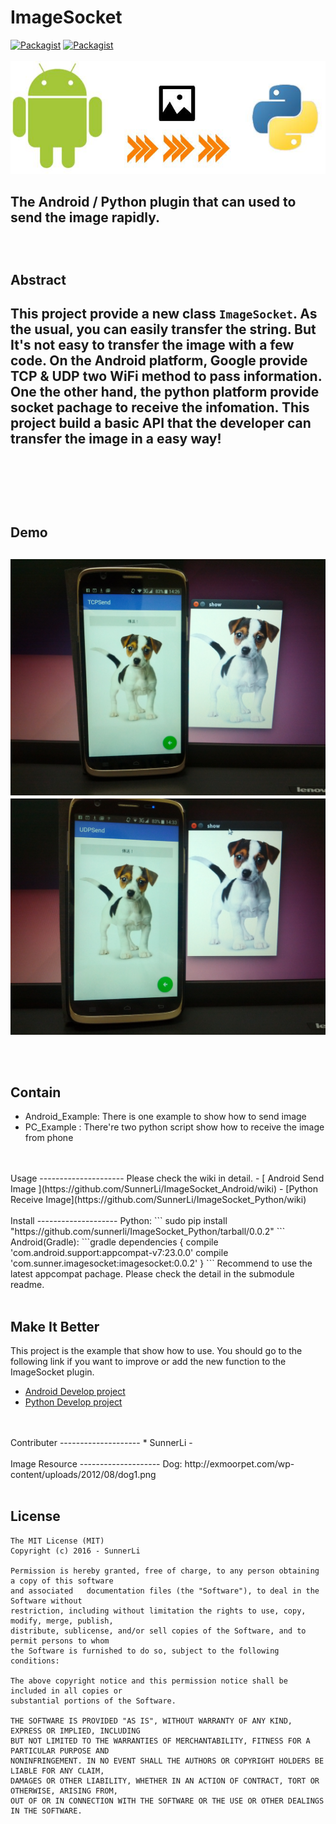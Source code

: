 # ImageSocket
[![Packagist](https://img.shields.io/packagist/l/doctrine/orm.svg?maxAge=2592000)]()
[![Packagist](https://img.shields.io/badge/Stable-0.0.2-brightgreen.svg)]()</br>   
![Packagist](https://github.com/SunnerLi/ImageSocket/blob/master/Image/logo.jpeg)</br>   

The Android / Python plugin that can used to send the image rapidly.
</br>   
</br>    
Abstract
---------------------
This project provide a new class `ImageSocket`. As the usual, you can easily transfer the string.
But It's not easy to transfer the image with a few code. On the Android platform, Google provide 
TCP & UDP two WiFi method to pass information. One the other hand, the python platform provide 
socket pachage to receive the infomation. This project build a basic API that the developer can 
transfer the image in a easy way!</br>   
</br>   
</br>    
Demo
---------------------
[![Packagist](https://github.com/SunnerLi/ImageSocket/blob/master/Image/TCP.jpg)]()
[![Packagist](https://github.com/SunnerLi/ImageSocket/blob/master/Image/UDP.jpg)]()
</br>   
</br>    
Contain
---------------------
* Android_Example: There is one example to show how to send image
* PC_Example     : There're two python script show how to receive the image from phone    

</br>   
</br>
Usage
---------------------  
Please check the wiki in detail.
- [ Android Send Image ](https://github.com/SunnerLi/ImageSocket_Android/wiki)
- [Python Receive Image](https://github.com/SunnerLi/ImageSocket_Python/wiki)    

</br>   
</br>    
Install 
--------------------    
Python:
```
sudo pip install "https://github.com/sunnerli/ImageSocket_Python/tarball/0.0.2"
```   
Android(Gradle):
```gradle
dependencies {
    compile 'com.android.support:appcompat-v7:23.0.0'
    compile 'com.sunner.imagesocket:imagesocket:0.0.2'
}
```
Recommend to use the latest appcompat pachage. Please check the detail in the submodule readme.    
</br>   
</br>    
  
Make It Better 
--------------------
This project is the example that show how to use. You should go to the following link if you want to improve or add the new function to the ImageSocket plugin.
- [ Android Develop project ](https://github.com/SunnerLi/ImageSocket_Android)
- [ Python Develop project  ](https://github.com/SunnerLi/ImageSocket_Python)    

</br>   
</br>    
Contributer 
--------------------
* SunnerLi - <a6214123@gmail.com>
</br>    
</br>    
Image Resource 
--------------------
Dog: http://exmoorpet.com/wp-content/uploads/2012/08/dog1.png
</br>    
</br>    

License
---------------------
    The MIT License (MIT)
    Copyright (c) 2016 - SunnerLi

    Permission is hereby granted, free of charge, to any person obtaining a copy of this software 
    and associated   documentation files (the "Software"), to deal in the Software without 
    restriction, including without limitation the rights to use, copy, modify, merge, publish, 
    distribute, sublicense, and/or sell copies of the Software, and to permit persons to whom 
    the Software is furnished to do so, subject to the following conditions:

    The above copyright notice and this permission notice shall be included in all copies or 
    substantial portions of the Software.

    THE SOFTWARE IS PROVIDED "AS IS", WITHOUT WARRANTY OF ANY KIND, EXPRESS OR IMPLIED, INCLUDING 
    BUT NOT LIMITED TO THE WARRANTIES OF MERCHANTABILITY, FITNESS FOR A PARTICULAR PURPOSE AND 
    NONINFRINGEMENT. IN NO EVENT SHALL THE AUTHORS OR COPYRIGHT HOLDERS BE LIABLE FOR ANY CLAIM, 
    DAMAGES OR OTHER LIABILITY, WHETHER IN AN ACTION OF CONTRACT, TORT OR OTHERWISE, ARISING FROM, 
    OUT OF OR IN CONNECTION WITH THE SOFTWARE OR THE USE OR OTHER DEALINGS IN THE SOFTWARE.
